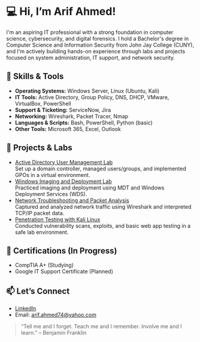 <!DOCTYPE html>
<html lang="en">
<head>
</head>
<body>

  <h1>💻 Hi, I’m Arif Ahmed!</h1>
  <p>
    I'm an aspiring IT professional with a strong foundation in computer science, cybersecurity, and digital forensics.
    I hold a Bachelor's degree in Computer Science and Information Security from John Jay College (CUNY), and I'm actively
    building hands-on experience through labs and projects focused on system administration, IT support, and network security.
  </p>

  <h2>🔧 Skills & Tools</h2>
  <ul>
    <li><strong>Operating Systems:</strong> Windows Server, Linux (Ubuntu, Kali)</li>
    <li><strong>IT Tools:</strong> Active Directory, Group Policy, DNS, DHCP, VMware, VirtualBox, PowerShell</li>
    <li><strong>Support & Ticketing:</strong> ServiceNow, Jira</li>
    <li><strong>Networking:</strong> Wireshark, Packet Tracer, Nmap</li>
    <li><strong>Languages & Scripts:</strong> Bash, PowerShell, Python (basic)</li>
    <li><strong>Other Tools:</strong> Microsoft 365, Excel, Outlook</li>
  </ul>

  <h2>🧪 Projects & Labs</h2>
  <ul>
    <li><a href="https://github.com/arifahmed74/active-directory-lab">Active Directory User Management Lab</a><br>
      Set up a domain controller, managed users/groups, and implemented GPOs in a virtual environment.</li>
    <li><a href="https://github.com/yourusername/windows-imaging-lab">Windows Imaging and Deployment Lab</a><br>
      Practiced imaging and deployment using MDT and Windows Deployment Services (WDS).</li>
    <li><a href="https://github.com/yourusername/packet-analysis-lab">Network Troubleshooting and Packet Analysis</a><br>
      Captured and analyzed network traffic using Wireshark and interpreted TCP/IP packet data.</li>
    <li><a href="https://github.com/yourusername/pentest-kali-lab">Penetration Testing with Kali Linux</a><br>
      Conducted vulnerability scans, exploits, and basic web app testing in a safe lab environment.</li>
  </ul>

  <h2>📜 Certifications (In Progress)</h2>
  <ul>
    <li>CompTIA A+ (Studying)</li>
    <li>Google IT Support Certificate (Planned)</li>
  </ul>

  <h2>📫 Let’s Connect</h2>
  <ul>
    <li><a href="https://www.linkedin.com/in/arif-ahmed20/">LinkedIn</a></li>
    <li>Email: <a href="arif.ahmed74@yahoo.com">arif.ahmed74@yahoo.com</a></li>
  </ul>

  <blockquote>
    “Tell me and I forget. Teach me and I remember. Involve me and I learn.” – Benjamin Franklin
  </blockquote>

</body>
</html>
